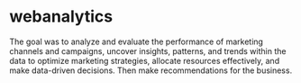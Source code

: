 # webanalytics
The goal was to analyze and evaluate the performance of marketing channels and campaigns, uncover insights, patterns, and trends within the data to optimize marketing strategies, allocate resources effectively, and make data-driven decisions. Then make recommendations for the business.
